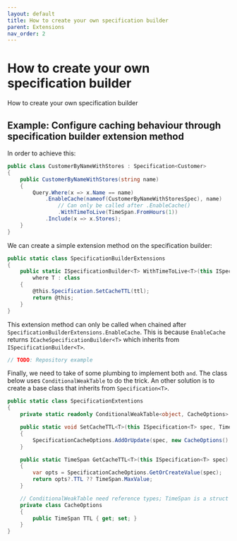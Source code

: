 ```yaml
---
layout: default
title: How to create your own specification builder
parent: Extensions
nav_order: 2
---
```



# How to create your own specification builder
How to create your own specification builder 

## Example: Configure caching behaviour through specification builder extension method

In order to achieve this:

````csharp
public class CustomerByNameWithStores : Specification<Customer>
{
    public CustomerByNameWithStores(string name)
    {
        Query.Where(x => x.Name == name)
            .EnableCache(nameof(CustomerByNameWithStoresSpec), name)
                // Can only be called after .EnableCache()
                .WithTimeToLive(TimeSpan.FromHours(1))
            .Include(x => x.Stores);
    }
}
````

We can create a simple extension method on the specification builder:

````csharp
public static class SpecificationBuilderExtensions
{
    public static ISpecificationBuilder<T> WithTimeToLive<T>(this ISpecificationBuilder<T> @this, TimeSpan ttl)
        where T : class
    {
        @this.Specification.SetCacheTTL(ttl);
        return @this;
    }
}
````

This extension method can only be called when chained after `SpecificationBuilderExtensions.EnableCache`. This is because `EnableCache` returns `ICacheSpecificationBuilder<T>` which inherits from `ISpecificationBuilder<T>`.

```csharp
// TODO: Repository example
```

Finally, we need to take of some plumbing to implement both `` and ``. The class below uses `ConditionalWeakTable` to do the trick. An other solution is to create a base class that inherits from `Specification<T>`.

````csharp
public static class SpecificationExtentions
{
    private static readonly ConditionalWeakTable<object, CacheOptions> SpecificationCacheOptions = new();

    public static void SetCacheTTL<T>(this ISpecification<T> spec, TimeSpan ttl)
    {
        SpecificationCacheOptions.AddOrUpdate(spec, new CacheOptions() { TTL = ttl });
    }

    public static TimeSpan GetCacheTTL<T>(this ISpecification<T> spec)
    {
        var opts = SpecificationCacheOptions.GetOrCreateValue(spec);
        return opts?.TTL ?? TimeSpan.MaxValue;
    }

    // ConditionalWeakTable need reference types; TimeSpan is a struct
    private class CacheOptions
    {
        public TimeSpan TTL { get; set; }
    }
}
````